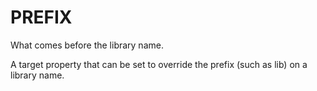   

# PREFIX  
What comes before the library name.  

A target property that can be set to override the prefix (such as
lib) on a library name.  

